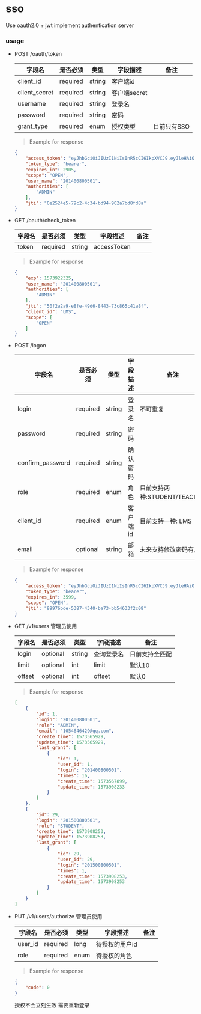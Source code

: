 # sso
Use oauth2.0 + jwt implement authentication server

### usage
+ POST /oauth/token

    |字段名        | 是否必须 | 类型 | 字段描述 | 备注
    |------------- |---------|-----|----------|----
    |client_id     | required|string|客户端id|
    |client_secret | required|string|客户端secret|
    |username      | required|string|登录名|
    |password      | required|string|密码|
    |grant_type    | required|enum|授权类型| 目前只有SSO
    
    > Example for response
    ```json
    {
        "access_token": "eyJhbGciOiJIUzI1NiIsInR5cCI6IkpXVCJ9.eyJleHAiOjE1NzM5MTExMzksInVzZXJfbmFtZSI6IjIwMTQwMDgwMDUwMSIsImF1dGhvcml0aWVzIjpbIkFETUlOIl0sImp0aSI6IjBlMjUyNGU1LTc5YzItNGMzNC1iZDk0LTkwMmE3YmQ4ZmQ4YSIsImNsaWVudF9pZCI6IkxNUyIsInNjb3BlIjpbIk9QRU4iXX0.4PUbKn0gs0-vY-JoHea3vzM64XTZJYKK4z-k5IBzfLg",
        "token_type": "bearer",
        "expires_in": 2905,
        "scope": "OPEN",
        "user_name": "201400800501",
        "authorities": [
            "ADMIN"
        ],
        "jti": "0e2524e5-79c2-4c34-bd94-902a7bd8fd8a"
    }
    ```

+ GET   /oauth/check_token

    |字段名        | 是否必须 | 类型 | 字段描述 | 备注
    |------------- |---------|-----|----------|----
    |token         | required|string|accessToken|
    
    > Example for response
    ```json
    {
        "exp": 1573922325,
        "user_name": "201400800501",
        "authorities": [
            "ADMIN"
        ],
        "jti": "50f2a2a9-e8fe-49d6-8443-73c865c41a8f",
        "client_id": "LMS",
        "scope": [
            "OPEN"
        ]
    }
    ```
    

+ POST /logon

    |字段名        | 是否必须 | 类型 | 字段描述 | 备注
    |------------- |---------|-----|----------|----
    |login         | required|string|登录名|不可重复
    |password      | required|string|密码|
    |confirm_password|required|string|确认密码|
    |role             |required|enum|角色|目前支持两种:STUDENT/TEACHER
    |client_id        |required|enum|客户端id|目前支持一种: LMS
    |email            |optional|string|邮箱|未来支持修改密码有用
    
    > Example for response
    ```json
    {
        "access_token": "eyJhbGciOiJIUzI1NiIsInR5cCI6IkpXVCJ9.eyJleHAiOjE1NzM5MTE4NTMsInVzZXJfbmFtZSI6IjIwMTUwMDgwMDUwMSIsImF1dGhvcml0aWVzIjpbIlNUVURFTlQiXSwianRpIjoiOTk5NzZiZGUtNTM4Ny00MzQwLWJhNzMtYmI1NDYzM2YyYzA4IiwiY2xpZW50X2lkIjoiTE1TIiwic2NvcGUiOlsiT1BFTiJdfQ.4QgWdJaFFUMNpI3o5MJtjdJJXFgdV1U2AMxmROhGq68",
        "token_type": "bearer",
        "expires_in": 3599,
        "scope": "OPEN",
        "jti": "99976bde-5387-4340-ba73-bb54633f2c08"
    }
    ```
    
+ GET /v1/users 管理员使用

    |字段名        | 是否必须 | 类型 | 字段描述 | 备注
    |------------- |---------|-----|----------|----
    |login         |optional |string|查询登录名|目前支持全匹配
    |limit         |optional |int   |limit|默认10
    |offset        |optional |int   |offset|默认0
    
    > Example for response
    ```json
    [
        {
            "id": 1,
            "login": "201400800501",
            "role": "ADMIN",
            "email": "1054646429@qq.com",
            "create_time": 1573565929,
            "update_time": 1573565929,
            "last_grant": [
                {
                    "id": 1,
                    "user_id": 1,
                    "login": "201400800501",
                    "times": 16,
                    "create_time": 1573567899,
                    "update_time": 1573908233
                }
            ]
        },
        {
            "id": 29,
            "login": "201500800501",
            "role": "STUDENT",
            "create_time": 1573908253,
            "update_time": 1573908253,
            "last_grant": [
                {
                    "id": 29,
                    "user_id": 29,
                    "login": "201500800501",
                    "times": 1,
                    "create_time": 1573908253,
                    "update_time": 1573908253
                }
            ]
        }
    ]
    ```
  
+ PUT /v1/users/authorize   管理员使用

    |字段名        | 是否必须 | 类型 | 字段描述 | 备注
    |------------- |---------|-----|----------|----
    |user_id       |required |long|待授权的用户id|
    |role          |required |enum |待授权的角色|
    
    > Example for response
    ```json
    {
        "code": 0
    }
    ```
  授权不会立刻生效  需要重新登录